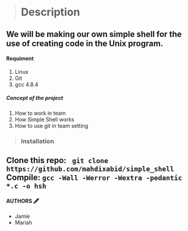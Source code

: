 > # Description
 We will be making our own simple shell for the use of creating code in the Unix program.
------------
 #### Requiment 
1.  Linux
2.  Git
3.  gcc 4.8.4
##### Concept of the project 
1. How to work in team
2. How Simple Shell works
3. How to use git in team setting
> ### Installation
Clone this repo:    ` git clone https://github.com/mahdixabid/simple_shell`
<br>
Compile: `gcc -Wall -Werror -Wextra -pedantic *.c -o hsh`
<br>
------------
#### AUTHORS 🖋
- Jamie 
- Mariah
